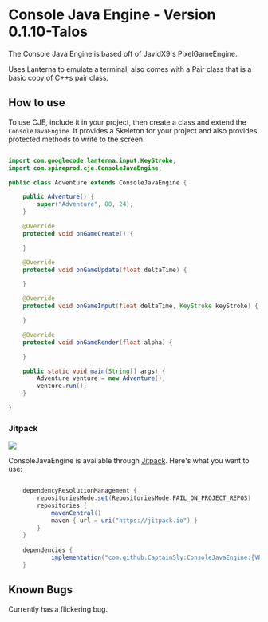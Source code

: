 # Console Java Engine - Version 0.1.10-Talos

The Console Java Engine is based off of JavidX9's PixelGameEngine.

Uses Lanterna to emulate a terminal, also comes with a Pair class that is a basic copy of C++s pair class.


## How to use

To use CJE, include it in your project, then create a class and extend the `ConsoleJavaEngine`. It provides a Skeleton for your project and also provides protected methods to write to the screen. 

```Java

import com.googlecode.lanterna.input.KeyStroke;
import com.spireprod.cje.ConsoleJavaEngine;

public class Adventure extends ConsoleJavaEngine {

	public Adventure() {
		super("Adventure", 80, 24);
	}

	@Override
	protected void onGameCreate() {

	}

	@Override
	protected void onGameUpdate(float deltaTime) {

	}

	@Override
	protected void onGameInput(float deltaTime, KeyStroke keyStroke) {

	}

	@Override
	protected void onGameRender(float alpha) {

	}

	public static void main(String[] args) {
		Adventure venture = new Adventure();
		venture.run();
	}

}

```


### Jitpack
[![](https://jitpack.io/v/CaptainSly/ConsoleJavaEngine.svg)](https://jitpack.io/#CaptainSly/ConsoleJavaEngine)

ConsoleJavaEngine is available through [Jitpack](https://jitpack.io). Here's what you want to use:

```gradle

	dependencyResolutionManagement {
		repositoriesMode.set(RepositoriesMode.FAIL_ON_PROJECT_REPOS)
		repositories {
			mavenCentral()
			maven { url = uri("https://jitpack.io") }
		}
	}
	
	dependencies {
	        implementation("com.github.CaptainSly:ConsoleJavaEngine:{VERSION}")
	}
```

## Known Bugs

Currently has a flickering bug.